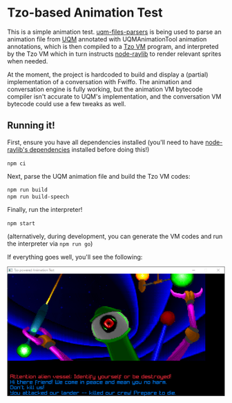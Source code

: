 # Tzo-based Animation Test

This is a simple animation test. [uqm-files-parsers](https://github.com/jorisvddonk/uqm-files-parsers) is being used to parse an animation file from [UQM](http://sc2.sourceforge.net/) annotated with UQMAnimationTool animation annotations, which is then compiled to a [Tzo VM](https://github.com/jorisvddonk/tzo) program, and interpreted by the Tzo VM which in turn instructs [node-raylib](https://github.com/RobLoach/node-raylib/) to render relevant sprites when needed.

At the moment, the project is hardcoded to build and display a (partial) implementation of a conversation with Fwiffo. The animation and conversation engine is fully working, but the animation VM bytecode compiler isn't  accurate to UQM's implementation, and the conversation VM bytecode could use a few tweaks as well.

## Running it!

First, ensure you have all dependencies installed
(you'll need to have [node-raylib's dependencies](https://github.com/RobLoach/node-raylib/) installed before doing this!)

`npm ci`

Next, parse the UQM animation file and build the Tzo VM codes:

```
npm run build
npm run build-speech
```

Finally, run the interpreter!

`npm start`

(alternatively, during development, you can generate the VM codes and run the interpreter via `npm run go`)

If everything goes well, you'll see the following:

![example](./readme_resources/1.gif)
